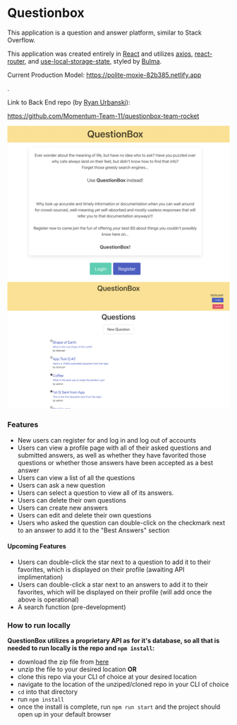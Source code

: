# Questionbox

This application is a question and answer platform, similar to Stack Overflow.

This application was created entirely in [React](https://reactjs.org/) and utilizes [axios](https://axios-http.com/), [react-router](https://reactrouterdotcom.fly.dev/), and [use-local-storage-state](https://github.com/astoilkov/use-local-storage-state), styled by [Bulma](https://bulma.io/).

Current Production Model: https://polite-moxie-82b385.netlify.app

.

Link to Back End repo (by [Ryan Urbanski](https://github.com/ryanurbanski)):

https://github.com/Momentum-Team-11/questionbox-team-rocket

![Landing Page](./react-question-box/src/images/splash.png)
![Home Page](./react-question-box/src/images/home.png)

### Features

- New users can register for and log in and log out of accounts
- Users can view a profile page with all of their asked questions and submitted answers, as well as whether they have favorited those questions or whether those answers have been accepted as a best answer
- Users can view a list of all the questions
- Users can ask a new question
- Users can select a question to view all of its answers.
- Users can delete their own questions
- Users can create new answers
- Users can edit and delete their own questions
- Users who asked the question can double-click on the checkmark next to an answer to add it to the "Best Answers" section

#### Upcoming Features

- Users can double-click the star next to a question to add it to their favorites, which is displayed on their profile (awaiting API implimentation)
- Users can double-click a star next to an answers to add it to their favorites, which will be displayed on their profile (will add once the above is operational)
- A search function (pre-development)

### How to run locally

**QuestionBox utilizes a proprietary API as for it's database, so all that is needed to run locally is the repo and `npm install`:**

- download the zip file from [here](https://github.com/Momentum-Team-11/questionbox-team-rocket-front-end/archive/refs/heads/main.zip)
- unzip the file to your desired location
  **OR**
- clone this repo via your CLI of choice at your desired location
- navigate to the location of the unziped/cloned repo in your CLI of choice
- `cd` into that directory
- run `npm install`
- once the install is complete, run `npm run start` and the project should open up in your default browser
